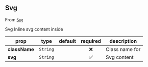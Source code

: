 
## Svg

From [`Svg`](Svg)

Svg
Inline svg content inside <i>

prop | type | default | required | description
---- | :----: | :-------: | :--------: | -----------
**className** | `String` |  | :x: | Class name for <i>
**svg** | `String` |  | :white_check_mark: | Svg content



